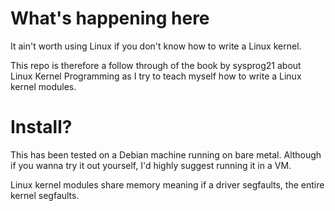 # What's happening here
It ain't worth using Linux if you don't know how to write a Linux kernel. 

This repo is therefore a follow through of the book by sysprog21 about Linux Kernel Programming as I try to teach myself how to write a Linux kernel modules.

# Install?
This has been tested on a Debian machine running on bare metal.
Although if you wanna try it out yourself, I'd highly suggest running it in a VM.

Linux kernel modules share memory meaning if a driver segfaults, the entire kernel segfaults.
